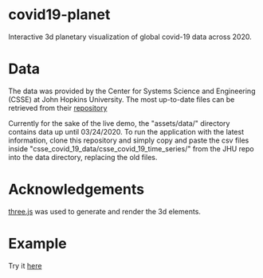 # covid19-planet
Interactive 3d planetary visualization of global covid-19 data across 2020.

# Data
The data was provided by the Center for Systems Science and Engineering (CSSE) at John Hopkins 
University. The most up-to-date files can be retrieved from their 
[repository](https://github.com/CSSEGISandData/COVID-19)

Currently for the sake of the live demo, the "assets/data/" directory contains data up until 
03/24/2020. To run the application with the latest information, clone this repository and simply 
copy and paste the csv files inside "csse_covid_19_data/csse_covid_19_time_series/" from the JHU 
repo into the data directory, replacing the old files.

# Acknowledgements
[three.js](https://threejs.org/) was used to generate and render the 3d elements.

# Example
Try it [here](https://matthewdimarco.github.com/covid19-planet)